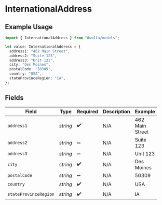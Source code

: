 # InternationalAddress

## Example Usage

```typescript
import { InternationalAddress } from "dwolla/models";

let value: InternationalAddress = {
  address1: "462 Main Street",
  address2: "Suite 123",
  address3: "Unit 123",
  city: "Des Moines",
  postalCode: "50309",
  country: "USA",
  stateProvinceRegion: "IA",
};
```

## Fields

| Field                 | Type                  | Required              | Description           | Example               |
| --------------------- | --------------------- | --------------------- | --------------------- | --------------------- |
| `address1`            | *string*              | :heavy_check_mark:    | N/A                   | 462 Main Street       |
| `address2`            | *string*              | :heavy_minus_sign:    | N/A                   | Suite 123             |
| `address3`            | *string*              | :heavy_minus_sign:    | N/A                   | Unit 123              |
| `city`                | *string*              | :heavy_check_mark:    | N/A                   | Des Moines            |
| `postalCode`          | *string*              | :heavy_minus_sign:    | N/A                   | 50309                 |
| `country`             | *string*              | :heavy_check_mark:    | N/A                   | USA                   |
| `stateProvinceRegion` | *string*              | :heavy_check_mark:    | N/A                   | IA                    |
